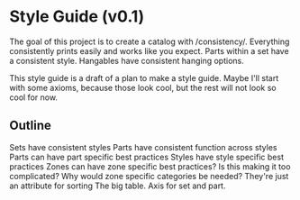 # Style Guide (v0.1)
The goal of this project is to create a catalog with /consistency/. Everything consistently prints easily and works like you expect. Parts within a set have a consistent style. Hangables have consistent hanging options. 

This style guide is a draft of a plan to make a style guide. Maybe I'll start with some axioms, because those look cool, but the rest will not look so cool for now.

## Outline
Sets have consistent styles
Parts have consistent function across styles 
Parts can have part specific best practices
Styles have style specific best practices
Zones can have zone specific best practices? Is this making it too complicated? Why would zone specific categories be needed? They're just an attribute for sorting
The big table. Axis for set and part.
